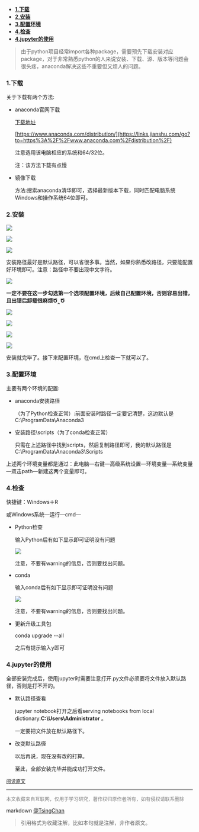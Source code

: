 
<!-- TOC -->

- [**1.下载**](#1下载)
- [**2.安装**](#2安装)
- [**3.配置环境**](#3配置环境)
- [**4.检查**](#4检查)
- [**4.jupyter的使用**](#4jupyter的使用)

<!-- /TOC -->

> 由于python项目经常import各种package，需要预先下载安装对应package，对于非常熟悉python的人来说安装、下载、源、版本等问题会很头疼，anaconda解决这些不重要但又烦人的问题。

  
### **1.下载** 


关于下载有两个方法:  
- anaconda官网下载  

    [下载地址](https://links.jianshu.com/go?to=https%3A%2F%2Fwww.anaconda.com%2Fdistribution%2F)  

    [https://www.anaconda.com/distribution/](https://links.jianshu.com/go?to=https%3A%2F%2Fwww.anaconda.com%2Fdistribution%2F)  

    注意选用该电脑相应的系统和64/32位。

    注：该方法下载有点慢

- 镜像下载  

    方法:搜索anaconda清华即可，选择最新版本下载，同时匹配电脑系统Windows和操作系统64位即可。

### **2.安装** 

![](https://upload-images.jianshu.io/upload_images/17567939-ae60316341da1f4f.png)


![](https://upload-images.jianshu.io/upload_images/17567939-c9d73d3e959aa693.png)

![](https://upload-images.jianshu.io/upload_images/17567939-5139e5939bdcf423.png)

  
安装路径最好是默认路径，可以省很多事。当然，如果你熟悉改路径，只要能配置好环境即可。注意：路径中不要出现中文字符。


![](https://upload-images.jianshu.io/upload_images/17567939-bb592ea4cda83d05.png)


  
**一定不要在这一步勾选第一个选项配置环境，后续自己配置环境，否则容易出错，且出错后卸载很麻烦Ծ‸Ծ**   


![](https://upload-images.jianshu.io/upload_images/17567939-0088384c05d730df.png)



![](https://upload-images.jianshu.io/upload_images/17567939-3c6aea84319bb35b.png)


![](https://upload-images.jianshu.io/upload_images/17567939-46a60226d3ff60bc.png)

![](https://upload-images.jianshu.io/upload_images/17567939-41e5e372131b4a66.png)


安装就完毕了。接下来配置环境，在cmd上检查一下就可以了。

### **3.配置环境** 


主要有两个环境的配置:  

- anaconda安装路径

    （为了Python检查正常）:前面安装时路径一定要记清楚，这边默认是C:\\ProgramData\\Anaconda3  

- 安装路径\\scripts（为了conda检查正常）

    只需在上述路径中找到scripts，然后复制路径即可，我的默认路径是C:\\ProgramData\\Anaconda3\\Scripts

上述两个环境变量都是通过：此电脑—右键—高级系统设置—环境变量—系统变量—双击path—新建这两个变量即可。

### **4.检查** 


快捷键：Windows＋R  

或Windows系统—运行—cmd—  

- Python检查  

    输入Python后有如下显示即可证明没有问题

    ![](https://upload-images.jianshu.io/upload_images/17567939-4803bbb298b6ce5c.png)

    注意，不要有warning的信息，否则要找出问题。

- conda  

    输入conda后有如下显示即可证明没有问题

    ![](https://upload-images.jianshu.io/upload_images/17567939-1d6811f0bb568b42.png)


    注意，不要有warning的信息，否则要找出问题。

- 更新升级工具包  

    conda upgrade --all  
    
    之后有提示输入y即可

### **4.jupyter的使用** 


全部安装完成后，使用jupyter时需要注意打开.py文件必须要将文件放入默认路径，否则是打不开的。  

- 默认路径查看

    jupyter notebook打开之后看serving notebooks from local dictionary:**C:\\Users\\Administrator** 。  

    一定要把文件放在默认路径下。

- 改变默认路径  

    以后再说，现在没有改的打算。

    至此，全部安装完毕并能成功打开文件。

<font size=2 color=grey>[阅读原文](https://www.jianshu.com/p/d3a5ec1d9a08)</font>


----
<font size=2 color='grey'>本文收藏来自互联网，仅用于学习研究，著作权归原作者所有，如有侵权请联系删除</font>

markdown [@TsingChan](http://www.9ong.com/) 

> 引用格式为收藏注解，比如本句就是注解，非作者原文。
